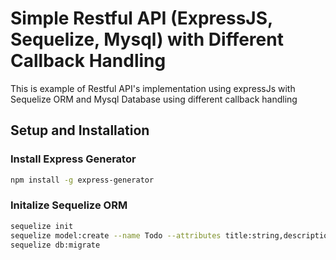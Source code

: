 # Simple Restful API (ExpressJS, Sequelize, Mysql) with Different Callback Handling

This is example of Restful API's implementation using expressJs with Sequelize ORM and Mysql Database using different callback handling

## Setup and Installation

### Install Express Generator

```bash
npm install -g express-generator
```

### Initalize Sequelize ORM

``` bash
sequelize init
sequelize model:create --name Todo --attributes title:string,description:string
sequelize db:migrate
```
